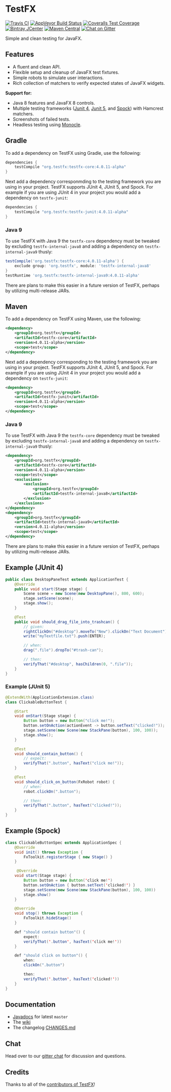 # TestFX

[![Travis CI](https://img.shields.io/travis/TestFX/TestFX/master.svg?label=travis&style=flat-square)](https://travis-ci.org/TestFX/TestFX)
[![AppVeyor Build Status](https://img.shields.io/appveyor/ci/testfx/testfx/master.svg?style=flat-square)](https://ci.appveyor.com/project/testfx/testfx/branch/master)
[![Coveralls Test Coverage](https://img.shields.io/coveralls/github/TestFX/TestFX/master.svg?style=flat-square)](https://coveralls.io/github/TestFX/TestFX)
[![Bintray JCenter](https://img.shields.io/bintray/v/testfx/testfx/testfx-core.svg?label=bintray&style=flat-square)](https://bintray.com/testfx/testfx)
[![Maven Central](https://img.shields.io/maven-central/v/org.testfx/testfx-core.svg?label=maven&style=flat-square)](https://search.maven.org/#search|ga|1|org.testfx)
[![Chat on Gitter](https://img.shields.io/gitter/room/testfx/testfx-core.svg?style=flat-square)](https://gitter.im/TestFX/TestFX)

Simple and clean testing for JavaFX.

## Features

- A fluent and clean API.
- Flexible setup and cleanup of JavaFX test fixtures.
- Simple robots to simulate user interactions.
- Rich collection of matchers to verify expected states of JavaFX widgets.

**Support for:**

- Java 8 features and JavaFX 8 controls.
- Multiple testing frameworks ([Junit 4](http://junit.org/junit4/), [Junit 5](http://junit.org/junit5/), and [Spock](http://spockframework.org/)) with Hamcrest matchers.
- Screenshots of failed tests.
- Headless testing using [Monocle](https://github.com/TestFX/Monocle).

## Gradle

To add a dependency on TestFX using Gradle, use the following:

```gradle
dependencies {
    testCompile "org.testfx:testfx-core:4.0.11-alpha"
}
```

Next add a dependency corresponmding to the testing framework you are using in
your project. TestFX supports JUnit 4, JUnit 5, and Spock. For example if
you are using JUnit 4 in your project you would add a dependency on `testfx-junit`:

```gradle
dependencies {
    testCompile "org.testfx:testfx-junit:4.0.11-alpha"
}
```

### Java 9

To use TestFX with Java 9 the `testfx-core` dependency must be tweaked by excluding
`testfx-internal-java8` and adding a dependency on `testfx-internal-java9` thusly:

```gradle
testCompile('org.testfx:testfx-core:4.0.11-alpha') {
    exclude group: 'org.testfx', module: 'testfx-internal-java8'
}
testRuntime 'org.testfx:testfx-internal-java9:4.0.11-alpha'
```

There are plans to make this easier in a future version of TestFX, perhaps
by utilizing multi-release JARs.

## Maven

To add a dependency on TestFX using Maven, use the following:

```xml
<dependency>
    <groupId>org.testfx</groupId>
    <artifactId>testfx-core</artifactId>
    <version>4.0.11-alpha</version>
    <scope>test</scope>
</dependency>
```

Next add a dependency corresponding to the testing framework you are using in
your project. TestFX supports JUnit 4, JUnit 5, and Spock. For example if
you are using JUnit 4 in your project you would add a dependency on `testfx-junit`:

```xml
<dependency>
    <groupId>org.testfx</groupId>
    <artifactId>testfx-junit</artifactId>
    <version>4.0.11-alpha</version>
    <scope>test</scope>
</dependency>
```

### Java 9

To use TestFX with Java 9 the `testfx-core` dependency must be tweaked by excluding
`testfx-internal-java8` and adding a dependency on `testfx-internal-java9` thusly:

```xml
<dependency>
    <groupId>org.testfx</groupId>
    <artifactId>testfx-core</artifactId>
    <version>4.0.11-alpha</version>
    <scope>test</scope>
    <exclusions>
        <exclusion>
            <groupId>org.testfx</groupId>
            <artifactId>testfx-internal-java8</artifactId>
        </exclusion>
    </exclusions>
</dependency>
<dependency>
    <groupId>org.testfx</groupId>
    <artifactId>testfx-internal-java9</artifactId>
    <version>4.0.11-alpha</version>
    <scope>test</scope>
</dependency>
```

There are plans to make this easier in a future version of TestFX, perhaps
by utilizing multi-release JARs.

## Example (JUnit 4)

```java
public class DesktopPaneTest extends ApplicationTest {
    @Override
    public void start(Stage stage) {
        Scene scene = new Scene(new DesktopPane(), 800, 600);
        stage.setScene(scene);
        stage.show();
    }

    @Test
    public void should_drag_file_into_trashcan() {
        // given:
        rightClickOn("#desktop").moveTo("New").clickOn("Text Document");
        write("myTextfile.txt").push(ENTER);

        // when:
        drag(".file").dropTo("#trash-can");

        // then:
        verifyThat("#desktop", hasChildren(0, ".file"));
    }
}
```

### Example (JUnit 5)

```java
@ExtendWith(ApplicationExtension.class)
class ClickableButtonTest {

    @Start
    void onStart(Stage stage) {
        Button button = new Button("click me!");
        button.setOnAction(actionEvent -> button.setText("clicked!"));
        stage.setScene(new Scene(new StackPane(button), 100, 100));
        stage.show();
    }

    @Test
    void should_contain_button() {
        // expect:
        verifyThat(".button", hasText("click me!"));
    }

    @Test
    void should_click_on_button(FxRobot robot) {
        // when:
        robot.clickOn(".button");

        // then:
        verifyThat(".button", hasText("clicked!"));
    }
}
```

## Example (Spock)

```java
class ClickableButtonSpec extends ApplicationSpec {
    @Override
    void init() throws Exception {
        FxToolkit.registerStage { new Stage() }
    }

     @Override
    void start(Stage stage) {
        Button button = new Button('click me!')
        button.setOnAction { button.setText('clicked!') }
        stage.setScene(new Scene(new StackPane(button), 100, 100))
        stage.show()
    }

    @Override
    void stop() throws Exception {
        FxToolkit.hideStage()
    }

    def "should contain button"() {
        expect:
        verifyThat('.button', hasText('click me!'))
    }

    def "should click on button"() {
        when:
        clickOn(".button")

        then:
        verifyThat('.button', hasText('clicked!'))
    }
}
```

## Documentation

* [Javadocs](http://testfx.github.io/TestFX/docs/javadoc/) for latest `master`
* The [wiki](https://github.com/TestFX/TestFX/wiki)
* The changelog [CHANGES.md](https://github.com/TestFX/TestFX/blob/master/CHANGES.md)

## Chat

Head over to our [gitter chat](https://gitter.im/TestFX/TestFX) for discussion and questions.

## Credits

Thanks to all of the [contributors of TestFX](https://github.com/TestFX/TestFX/graphs/contributors)!
